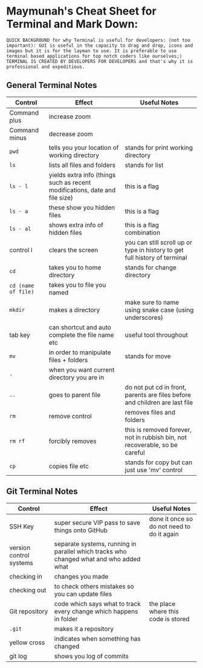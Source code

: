 # **Maymunah's Cheat Sheet for Terminal and Mark Down:**
`QUICK BACKGROUND for why Terminal is useful for developers: (not too important):
GUI is useful in the capacity to drag and drop, icons and images but it is for the layman to use. It is preferable to use terminal based applications for top notch coders like ourselves;)
TERMINAL IS CREATED BY DEVELOPERS FOR DEVELOPERS and that's why it is professional and expeditious.`


## General Terminal Notes
 | **Control** | **Effect** | **Useful Notes** |
| -------------------------- | ----------- | ----------- |
| Command plus  | increase zoom |        |
| Command minus  | decrease zoom |        |
| `pwd`  | tells you your location of working directory|  stands for print working directory | 
| `ls`  | lists all files and folders |  stands for list |
| `ls - l`  | yields extra info (things such as recent modifications, date and file size)| this is a flag |
| `ls - a`  | these show you hidden files| this is a flag |
| `ls - al`  | shows extra info of hidden files| this is a flag combination |
| control l | clears the screen| you can still scroll up or type in history to get full history of terminal |
| `cd` | takes you to home directory| stands for change directory |
| `cd (name of file)` | takes you to file you named|  |
| `mkdir` | makes a directory | make sure to name using snake case (using underscores)|
| tab key | can shortcut and auto complete the file name etc | useful tool throughout|
| `mv` | in order to manipulate files + folders| stands for move|
| `.` | when you want current directory you are in| |
| `..` | goes to parent file| do not put cd in front, parents are files before and children are last file|
| `rm` | remove control| removes files and folders|
| `rm rf` | forcibly removes| this is removed forever, not in rubbish bin, not recoverable, so be careful|
| `cp` | copies file etc| stands for copy but can just use 'mv' control|

## **Git Terminal Notes**
 | **Control** | **Effect** | **Useful Notes** |
| -------------------------- | ----------- | ----------- |
 | SSH Key| super secure VIP pass to save things onto GitHub| done it once so do not need to do it again||
  version control systems |  separate systems, running in parallel which tracks who changed what and who added what | |
 | checking in | changes you made||
 | checking out | to check others mistakes so you can update files||
 | Git repository | code which says what to track every change which happens in folder| the place where this code is stored|
 | `.git` | makes it a repository||
| yellow cross | indicates when something has changed||
| git log | shows you log of commits||
 


